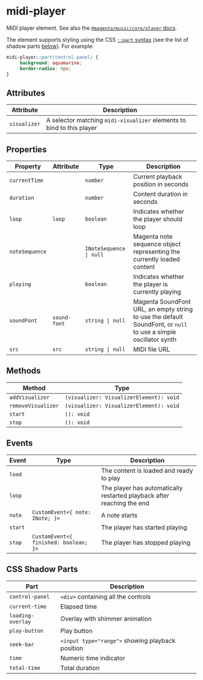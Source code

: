 # midi-player

MIDI player element.
See also the [`@magenta/music/core/player` docs](https://magenta.github.io/magenta-js/music/modules/_core_player_.html).

The element supports styling using the CSS [`::part` syntax](https://developer.mozilla.org/docs/Web/CSS/::part)
(see the list of shadow parts [below](#css-shadow-parts)). For example:
```css
midi-player::part(control-panel) {
     background: aquamarine;
     border-radius: 0px;
}
```

## Attributes

| Attribute    | Description                                      |
|--------------|--------------------------------------------------|
| `visualizer` | A selector matching `midi-visualizer` elements to bind to this player |

## Properties

| Property       | Attribute    | Type                    | Description                                      |
|----------------|--------------|-------------------------|--------------------------------------------------|
| `currentTime`  |              | `number`                | Current playback position in seconds             |
| `duration`     |              | `number`                | Content duration in seconds                      |
| `loop`         | `loop`       | `boolean`               | Indicates whether the player should loop         |
| `noteSequence` |              | `INoteSequence \| null` | Magenta note sequence object representing the currently loaded content |
| `playing`      |              | `boolean`               | Indicates whether the player is currently playing |
| `soundFont`    | `sound-font` | `string \| null`        | Magenta SoundFont URL, an empty string to use the default SoundFont, or `null` to use a simple oscillator synth |
| `src`          | `src`        | `string \| null`        | MIDI file URL                                    |

## Methods

| Method             | Type                                    |
|--------------------|-----------------------------------------|
| `addVisualizer`    | `(visualizer: VisualizerElement): void` |
| `removeVisualizer` | `(visualizer: VisualizerElement): void` |
| `start`            | `(): void`                              |
| `stop`             | `(): void`                              |

## Events

| Event   | Type                                  | Description                                      |
|---------|---------------------------------------|--------------------------------------------------|
| `load`  |                                       | The content is loaded and ready to play          |
| `loop`  |                                       | The player has automatically restarted playback after reaching the end |
| `note`  | `CustomEvent<{ note: INote; }>`       | A note starts                                    |
| `start` |                                       | The player has started playing                   |
| `stop`  | `CustomEvent<{ finished: boolean; }>` | The player has stopped playing                   |

## CSS Shadow Parts

| Part              | Description                                      |
|-------------------|--------------------------------------------------|
| `control-panel`   | `<div>` containing all the controls              |
| `current-time`    | Elapsed time                                     |
| `loading-overlay` | Overlay with shimmer animation                   |
| `play-button`     | Play button                                      |
| `seek-bar`        | `<input type="range">` showing playback position |
| `time`            | Numeric time indicator                           |
| `total-time`      | Total duration                                   |
